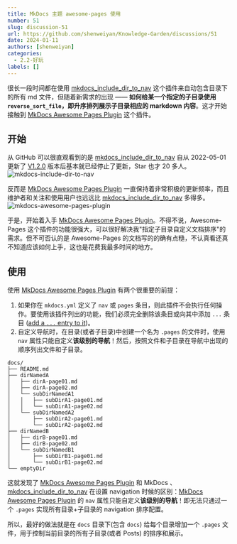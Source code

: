 ```yaml
---
title: MkDocs 主题 awesome-pages 使用
number: 51
slug: discussion-51
url: https://github.com/shenweiyan/Knowledge-Garden/discussions/51
date: 2024-01-11
authors: [shenweiyan]
categories: 
  - 2.2-好玩
labels: []
---
```


很长一段时间都在使用 [mkdocs_include_dir_to_nav](https://github.com/mysiki/mkdocs_include_dir_to_nav) 这个插件来自动包含目录下的所有 md 文件，但随着新需求的出现 —— **如何给某一个指定的子目录使用 `reverse_sort_file`，即升序排列展示子目录相应的 markdown 内容**。这才开始接触到 [MkDocs Awesome Pages Plugin](https://github.com/lukasgeiter/mkdocs-awesome-pages-plugin) 这个插件。

<!-- more -->

## 开始

从 GitHub 可以很直观看到的是 [mkdocs_include_dir_to_nav](https://github.com/mysiki/mkdocs_include_dir_to_nav) 自从 2022-05-01 更新了 [V1.2.0](https://github.com/mysiki/mkdocs_include_dir_to_nav/releases/tag/v1.2.0) 版本后基本就已经停止了更新，Star 也才 20 多人。       
![mkdocs-include-dir-to-nav](https://shub.weiyan.tech/kgarden/2024/01/mkdocs-include-dir-to-nav.png)

反而是 [MkDocs Awesome Pages Plugin](https://github.com/lukasgeiter/mkdocs-awesome-pages-plugin) 一直保持着非常积极的更新频率，而且维护者和关注和使用用户也远远比 [mkdocs_include_dir_to_nav](https://github.com/mysiki/mkdocs_include_dir_to_nav) 多得多。     
![mkdocs-awesome-pages-plugin](https://shub.weiyan.tech/kgarden/2024/01/mkdocs-awesome-pages-plugin.png)

于是，开始着入手 [MkDocs Awesome Pages Plugin](https://github.com/lukasgeiter/mkdocs-awesome-pages-plugin)。不得不说，Awesome-Pages 这个插件的功能很强大，可以很好解决我"指定子目录自定义文档排序"的需求。但不可否认的是 Awesome-Pages 的文档写的的确有点糙，不认真看还真不知道应该如何上手，这也是花费我最多时间的地方。

## 使用

使用 [MkDocs Awesome Pages Plugin](https://github.com/lukasgeiter/mkdocs-awesome-pages-plugin) 有两个很重要的前提：

1. 如果你在 `mkdocs.yml` 定义了 `nav` 或 `pages` 条目，则此插件不会执行任何操作。要使用该插件列出的功能，我们必须完全删除该条目或向其中添加 `...` 条目 ([add a `...` entry to it](https://github.com/lukasgeiter/mkdocs-awesome-pages-plugin?tab=readme-ov-file#combine-custom-navigation--file-structure))。
2. 自定义导航时，在目录(或者子目录)中创建一个名为 `.pages` 的文件时，使用 `nav` 属性只能自定义**该级别的导航**！然后，按照文件和子目录在导航中出现的顺序列出文件和子目录。

```
docs/
├── README.md
├── dirNamedA
│   ├── dirA-page01.md
│   ├── dirA-page02.md
│   └── subDirNamedA1
│   │   ├── subDirA1-page01.md
│   │   └── subDirA1-page02.md
│   └── subDirNamedA2
│       ├── subDirA2-page01.md
│       └── subDirA2-page02.md
├── dirNamedB
│   ├── dirB-page01.md
│   ├── dirB-page02.md
│   └── subDirNamedB1
│       ├── subDirB1-page01.md
│       └── subDirB1-page02.md
└── emptyDir
```

这就发现了 [MkDocs Awesome Pages Plugin](https://github.com/lukasgeiter/mkdocs-awesome-pages-plugin) 和 MkDocs  、[mkdocs_include_dir_to_nav](https://github.com/mysiki/mkdocs_include_dir_to_nav) 在设置 navigation 时候的区别：[MkDocs Awesome Pages Plugin](https://github.com/lukasgeiter/mkdocs-awesome-pages-plugin) 的 `nav` 属性只能自定义**该级别的导航**！即无法只通过一个 `.pages` 实现所有目录+子目录的 navigation 排序配置。

所以，最好的做法就是在 `docs` 目录下(包含 `docs`) 给每个目录增加一个 `.pages` 文件，用于控制当前目录的所有子目录(或者 Posts) 的排序和展示。



<script src="https://giscus.app/client.js"
	data-repo="shenweiyan/Knowledge-Garden"
	data-repo-id="R_kgDOKgxWlg"
	data-mapping="number"
	data-term="51"
	data-reactions-enabled="1"
	data-emit-metadata="0"
	data-input-position="bottom"
	data-theme="light"
	data-lang="zh-CN"
	crossorigin="anonymous"
	async>
</script>
